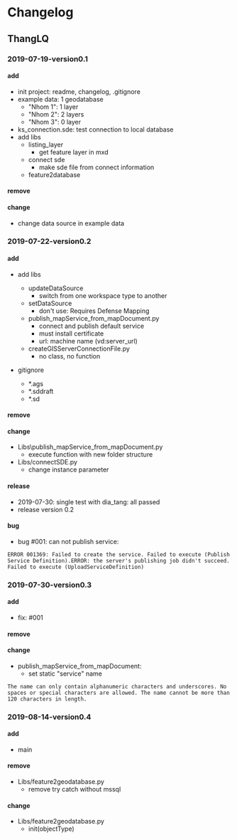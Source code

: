 # Changelog
## ThangLQ

### 2019-07-19-version0.1
#### add
- init project: readme, changelog, .gitignore
- example data: 1 geodatabase
    - "Nhom 1": 1 layer
    - "Nhom 2": 2 layers
    - "Nhom 3": 0 layer
- ks_connection.sde: test connection to local database
- add libs
    - listing_layer
        - get feature layer in mxd 
    - connect sde
        - make sde file from connect information
    - feature2database
#### remove

#### change
- change data source in example data

### 2019-07-22-version0.2
#### add
- add libs
    - updateDataSource
        - switch from one workspace type to another
    - setDataSource
        - don't use: Requires Defense Mapping
    - publish_mapService_from_mapDocument.py
        - connect and publish default service
        - must install certificate
        - url: machine name (vd:server_url)
    - createGISServerConnectionFile.py
        - no class, no function
        
- gitignore
    - *.ags
    - *.sddraft
    - *.sd

#### remove

#### change
- Libs\publish_mapService_from_mapDocument.py
    - execute function with new folder structure
- Libs/connectSDE.py
    - change instance parameter

#### release
- 2019-07-30: single test with dia_tang: all passed
- release version 0.2

#### bug
- bug #001: can not publish service: 

`ERROR 001369: Failed to create the service. Failed to execute (Publish Service Definition).ERROR: the server's publishing job didn't succeed. Failed to execute (UploadServiceDefinition)`

### 2019-07-30-version0.3
#### add
- fix: #001

#### remove

#### change
- publish_mapService_from_mapDocument: 
    - set static "service" name
    
`The name can only contain alphanumeric characters and underscores. No spaces or special characters are allowed. The name cannot be more than 120 characters in length.`


### 2019-08-14-version0.4
#### add
- main 

#### remove
- Libs/feature2geodatabase.py
    - remove try catch without mssql

#### change
- Libs/feature2geodatabase.py
    - init(objectType)


